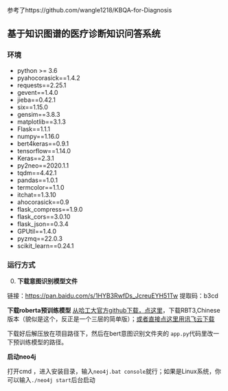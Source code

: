 参考了https://github.com/wangle1218/KBQA-for-Diagnosis
## 基于知识图谱的医疗诊断知识问答系统
### 环境

- python    >= 3.6
- pyahocorasick==1.4.2
- requests==2.25.1
- gevent==1.4.0
- jieba==0.42.1
- six==1.15.0
- gensim==3.8.3
- matplotlib==3.1.3
- Flask==1.1.1
- numpy==1.16.0
- bert4keras==0.9.1
- tensorflow==1.14.0
- Keras==2.3.1
- py2neo==2020.1.1
- tqdm==4.42.1
- pandas==1.0.1
- termcolor==1.1.0
- itchat==1.3.10
- ahocorasick==0.9
- flask_compress==1.9.0
- flask_cors==3.0.10
- flask_json==0.3.4
- GPUtil==1.4.0
- pyzmq==22.0.3
- scikit_learn==0.24.1

### 运行方式
0. **下载意图识别模型文件**

链接：https://pan.baidu.com/s/1HYB3RwfDs_JcreuEYH51Tw 
提取码：b3cd 

**下载roberta预训练模型**
[从哈工大官方github下载，点这里](https://github.com/ymcui/Chinese-BERT-wwm#%E4%B8%AD%E6%96%87%E6%A8%A1%E5%9E%8B%E4%B8%8B%E8%BD%BD)，下载RBT3,Chinese 版本（貌似是这个，反正是一个三层的简单版）；[或者直接点这里用讯飞云下载](http://pan.iflytek.com/#/link/275E5B46185C982D4AF5AC295E1651B6)

下载好后解压放在项目路径下，然后在bert意图识别文件夹的 `app.py`代码里改一下预训练模型的路径。

**启动neo4j**

打开cmd ，进入安装目录，输入`neo4j.bat console`就行；如果是Linux系统，你可以输入`./neo4j start`后台启动
